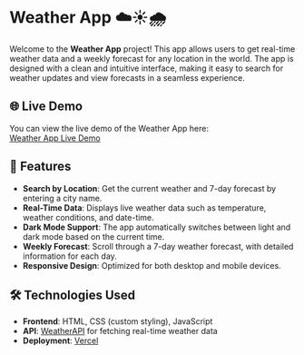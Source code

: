 # Weather App ☁️☀️🌧️

Welcome to the **Weather App** project! This app allows users to get real-time weather data and a weekly forecast for any location in the world. The app is designed with a clean and intuitive interface, making it easy to search for weather updates and view forecasts in a seamless experience.

## 🌐 Live Demo

You can view the live demo of the Weather App here:  
[Weather App Live Demo](https://weather-app-sigma-nine-34.vercel.app/)

## 🚀 Features

- **Search by Location**: Get the current weather and 7-day forecast by entering a city name.
- **Real-Time Data**: Displays live weather data such as temperature, weather conditions, and date-time.
- **Dark Mode Support**: The app automatically switches between light and dark mode based on the current time.
- **Weekly Forecast**: Scroll through a 7-day weather forecast, with detailed information for each day.
- **Responsive Design**: Optimized for both desktop and mobile devices.

## 🛠️ Technologies Used

- **Frontend**: HTML, CSS (custom styling), JavaScript
- **API**: [WeatherAPI](https://www.weatherapi.com/) for fetching real-time weather data
- **Deployment**: [Vercel](https://vercel.com/)


